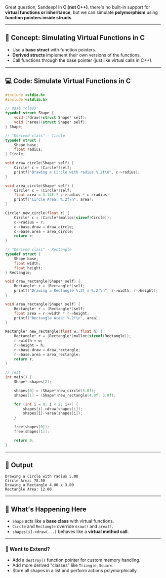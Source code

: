 Great question, Sandeep! In **C (not C++)**, there's no built-in support for **virtual functions or inheritance**, but we can simulate **polymorphism** using **function pointers inside structs**.

---

## 🔧 **Concept: Simulating Virtual Functions in C**

* Use a **base struct** with function pointers.
* **Derived structs** implement their own versions of the functions.
* Call functions through the base pointer (just like virtual calls in C++).

---

## 💻 **Code: Simulate Virtual Functions in C**

```c
#include <stdio.h>
#include <stdlib.h>

// Base "class"
typedef struct Shape {
    void (*draw)(struct Shape* self);
    void (*area)(struct Shape* self);
} Shape;

// "Derived class" - Circle
typedef struct {
    Shape base;
    float radius;
} Circle;

void draw_circle(Shape* self) {
    Circle* c = (Circle*)self;
    printf("Drawing a Circle with radius %.2f\n", c->radius);
}

void area_circle(Shape* self) {
    Circle* c = (Circle*)self;
    float area = 3.14f * c->radius * c->radius;
    printf("Circle Area: %.2f\n", area);
}

Circle* new_circle(float r) {
    Circle* c = (Circle*)malloc(sizeof(Circle));
    c->radius = r;
    c->base.draw = draw_circle;
    c->base.area = area_circle;
    return c;
}

// "Derived class" - Rectangle
typedef struct {
    Shape base;
    float width;
    float height;
} Rectangle;

void draw_rectangle(Shape* self) {
    Rectangle* r = (Rectangle*)self;
    printf("Drawing a Rectangle %.2f x %.2f\n", r->width, r->height);
}

void area_rectangle(Shape* self) {
    Rectangle* r = (Rectangle*)self;
    float area = r->width * r->height;
    printf("Rectangle Area: %.2f\n", area);
}

Rectangle* new_rectangle(float w, float h) {
    Rectangle* r = (Rectangle*)malloc(sizeof(Rectangle));
    r->width = w;
    r->height = h;
    r->base.draw = draw_rectangle;
    r->base.area = area_rectangle;
    return r;
}

// Test
int main() {
    Shape* shapes[2];

    shapes[0] = (Shape*)new_circle(5.0f);
    shapes[1] = (Shape*)new_rectangle(4.0f, 3.0f);

    for (int i = 0; i < 2; i++) {
        shapes[i]->draw(shapes[i]);
        shapes[i]->area(shapes[i]);
    }

    free(shapes[0]);
    free(shapes[1]);

    return 0;
}
```

---

## 📌 **Output**

```
Drawing a Circle with radius 5.00
Circle Area: 78.50
Drawing a Rectangle 4.00 x 3.00
Rectangle Area: 12.00
```

---

## 🧠 **What's Happening Here**

* `Shape` acts like a **base class** with virtual functions.
* `Circle` and `Rectangle` override `draw()` and `area()`.
* `shapes[i]->draw(...)` behaves like a **virtual method call**.

---

### 🔧 Want to Extend?

* Add a `destroy()` function pointer for custom memory handling.
* Add more derived "classes" like `Triangle`, `Square`.
* Store all shapes in a list and perform actions polymorphically.
